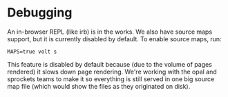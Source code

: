 # Debugging

An in-browser REPL (like irb) is in the works.  We also have source maps support, but it is currently disabled by default.  To enable source maps, run:

    MAPS=true volt s

This feature is disabled by default because (due to the volume of pages rendered) it slows down page rendering. We're working with the opal and sprockets teams to make it so everything is still served in one big source map file (which would show the files as they originated on disk).

